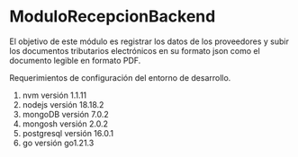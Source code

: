 # ModuloRecepcionBackend
El objetivo de este módulo es registrar los datos de los proveedores y subir los documentos tributarios electrónicos en su formato json como el documento legible en formato PDF.

Requerimientos de configuración del entorno de desarrollo.
1) nvm versión 1.1.11
2) nodejs versión 18.18.2
3) mongoDB versión 7.0.2
4) mongosh versión 2.0.2
5) postgresql versión 16.0.1
6) go versión go1.21.3

